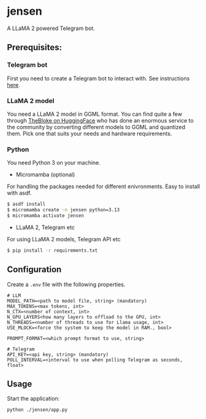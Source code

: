 # jensen

A LLaMA 2 powered Telegram bot.

## Prerequisites:

### Telegram bot

First you need to create a Telegram bot to interact with. See instructions [here](https://core.telegram.org/bots).

### LLaMA 2 model

You need a LLaMA 2 model in GGML format. You can find quite a few through [TheBloke on HuggingFace](https://huggingface.co/TheBloke)
who has done an enormous service to the community by converting different models to GGML and quantized them. Pick one that suits your
needs and hardware requirements.

### Python

You need Python 3 on your machine.

- Micromamba (optional)

For handling the packages needed for different enivronments. Easy to install with asdf.

```bash
$ asdf install
$ micromamba create -n jensen python=3.13
$ micromamba activate jensen
```

- LLaMA 2, Telegram etc

For using LLaMA 2 models, Telegram API etc

```bash
$ pip install -r requirements.txt
```

## Configuration

Create a `.env` file with the following properties.

```
# LLM
MODEL_PATH=<path to model file, string> (mandatory)
MAX_TOKENS=<max tokens, int>
N_CTX=<number of context, int>
N_GPU_LAYERS<how many layers to offload to the GPU, int>
N_THREADS=<number of threads to use for Llama usage, int>
USE_MLOCK=<force the system to keep the model in RAM., bool>

PROMPT_FORMAT=<which prompt format to use, string>

# Telegram
API_KEY=<api key, string> (mandatory)
POLL_INTERVAL=<interval to use when polling Telegram as seconds, float>
```

## Usage

Start the application:

```bash
python ./jensen/app.py
```

